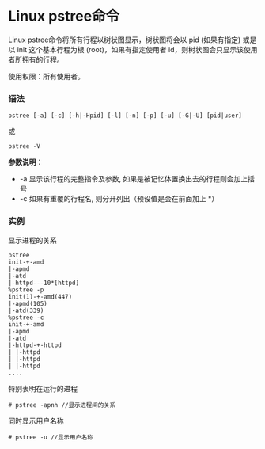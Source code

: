 
# Linux pstree命令



Linux pstree命令将所有行程以树状图显示，树状图将会以 pid (如果有指定) 或是以 init 这个基本行程为根 (root)，如果有指定使用者 id，则树状图会只显示该使用者所拥有的行程。

使用权限：所有使用者。

### 语法

```
pstree [-a] [-c] [-h|-Hpid] [-l] [-n] [-p] [-u] [-G|-U] [pid|user]
```

或

```
pstree -V
```

**参数说明**：

*   -a 显示该行程的完整指令及参数, 如果是被记忆体置换出去的行程则会加上括号
*   -c 如果有重覆的行程名, 则分开列出（预设值是会在前面加上 *）

### 实例

显示进程的关系

```
pstree
init-+-amd
|-apmd
|-atd
|-httpd---10*[httpd]
%pstree -p
init(1)-+-amd(447)
|-apmd(105)
|-atd(339)
%pstree -c
init-+-amd
|-apmd
|-atd
|-httpd-+-httpd
| |-httpd
| |-httpd
| |-httpd
....

```

特别表明在运行的进程

```
# pstree -apnh //显示进程间的关系
```

同时显示用户名称

```
# pstree -u //显示用户名称
```



